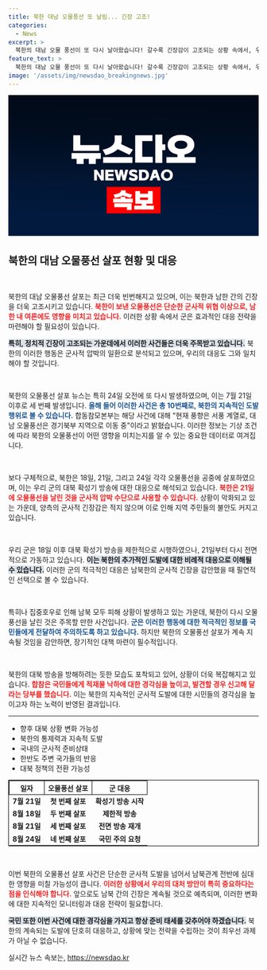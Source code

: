 ```yaml
---
title: 북한 대남 오물풍선 또 날림... 긴장 고조!
categories:
  - News
excerpt: >
  북한의 대남 오물 풍선이 또 다시 날아왔습니다! 갈수록 긴장감이 고조되는 상황 속에서, 우리 군은 대북 확성기 방송을 활성화하며 반격에 나섰습니다. 과연 이 갈등의 끝은 어디일까요?
feature_text: >
  북한의 대남 오물 풍선이 또 다시 날아왔습니다! 갈수록 긴장감이 고조되는 상황 속에서, 우리 군은 대북 확성기 방송을 활성화하며 반격에 나섰습니다. 과연 이 갈등의 끝은 어디일까요?
image: '/assets/img/newsdao_breakingnews.jpg'
---
```


<p><img src="/assets/img/newsdao_breakingnews.jpg" alt="koreaapp 속보" /></p>

<h2 data-ke-size="size26">북한의 대남 오물풍선 살포 현황 및 대응</h2>

<p data-ke-size="size16">&nbsp;</p>

<p>북한의 대남 오물풍선 살포는 최근 더욱 빈번해지고 있으며, 이는 북한과 남한 간의 긴장을 더욱 고조시키고 있습니다. <b><span style="color: #ee2323;">북한이 보낸 오물풍선은 단순한 군사적 위협 이상으로, 남한 내 여론에도 영향을 미치고 있습니다.</span></b> 이러한 상황 속에서 군은 효과적인 대응 전략을 마련해야 할 필요성이 있습니다. </p>

<p><b><span style="background-color: #21538527;">특히, 정치적 긴장이 고조되는 가운데에서 이러한 사건들은 더욱 주목받고 있습니다.</span></b> 북한의 이러한 행동은 군사적 압박의 일환으로 분석되고 있으며, 우리의 대응도 그와 일치해야 할 것입니다. </p>

<p data-ke-size="size16">&nbsp;</p>

<p>북한의 오물풍선 살포 뉴스는 특히 24일 오전에 또 다시 발생하였으며, 이는 7월 21일 이후로 세 번째 발생입니다. <b><span style="color: #1a5490;">올해 들어 이러한 사건은 총 10번째로, 북한의 지속적인 도발 행위로 볼 수 있습니다.</span></b> 합동참모본부는 해당 사건에 대해 "현재 풍향은 서풍 계열로, 대남 오물풍선은 경기북부 지역으로 이동 중"이라고 밝혔습니다. 이러한 정보는 기상 조건에 따라 북한의 오물풍선이 어떤 영향을 미치는지를 알 수 있는 중요한 데이터로 여겨집니다.</p>

<p data-ke-size="size16">&nbsp;</p>

<p>보다 구체적으로, 북한은 18일, 21일, 그리고 24일 각각 오물풍선을 공중에 살포하였으며, 이는 우리 군의 대북 확성기 방송에 대한 대응으로 해석되고 있습니다. <b><span style="color: #ee2323;">북한은 21일에 오물풍선을 날린 것을 군사적 압박 수단으로 사용할 수 있습니다.</span></b> 상황이 악화되고 있는 가운데, 양측의 군사적 긴장감은 적지 않으며 이로 인해 지역 주민들의 불안도 커지고 있습니다.</p>

<p data-ke-size="size16">&nbsp;</p>

<p>우리 군은 18일 이후 대북 확성기 방송을 제한적으로 시행하였으나, 21일부터 다시 전면적으로 가동하고 있습니다. <b><span style="background-color: #21538527;">이는 북한의 추가적인 도발에 대한 비례적 대응으로 이해될 수 있습니다.</span></b> 이러한 군의 적극적인 대응은 남북한의 군사적 긴장을 감안했을 때 필연적인 선택으로 볼 수 있습니다.</p>

<p data-ke-size="size16">&nbsp;</p>

<p>특히나 집중호우로 인해 남북 모두 피해 상황이 발생하고 있는 가운데, 북한이 다시 오물풍선을 날린 것은 주목할 만한 사건입니다. <b><span style="color: #1a5490;">군은 이러한 행동에 대한 적극적인 정보를 국민들에게 전달하여 주의하도록 하고 있습니다.</span></b> 하지만 북한의 오물풍선 살포가 계속 지속될 것임을 감안하면, 장기적인 대책 마련이 필수적입니다.</p>

<p data-ke-size="size16">&nbsp;</p>

<p>북한의 대북 방송을 방해하려는 듯한 모습도 포착되고 있어, 상황이 더욱 복잡해지고 있습니다. <b><span style="color: #ee2323;">합참은 국민들에게 적재물 낙하에 대한 경각심을 높이고, 발견할 경우 신고해 달라는 당부를 했습니다.</span></b> 이는 북한의 지속적인 군사적 도발에 대한 시민들의 경각심을 높이고자 하는 노력이 반영된 결과입니다.</p>

<hr>

<ul>
<li>향후 대북 상황 변화 가능성</li>
<li>북한의 통제력과 지속적 도발</li>
<li>국내의 군사적 준비상태</li>
<li>한반도 주변 국가들의 반응</li>
<li>대북 정책의 전환 가능성</li>
</ul>

<table style="border-collapse: collapse; border: 1px solid black; width: 100%;">
    <thead>
        <tr>
            <th style="text-align: center; border: 1px solid black;">일자</th>
            <th style="text-align: center; border: 1px solid black;">오물풍선 살포</th>
            <th style="text-align: center; border: 1px solid black;">군 대응</th>
        </tr>
    </thead>
    <tbody>
        <tr>
            <td style="text-align: center; height: 17px;"><b>7월 21일</b></td>
            <td style="text-align: center; height: 17px;"><b>첫 번째 살포</b></td>
            <td style="text-align: center; height: 17px;"><b>확성기 방송 시작</b></td>
        </tr>
        <tr>
            <td style="text-align: center; height: 17px;"><b>8월 18일</b></td>
            <td style="text-align: center; height: 17px;"><b>두 번째 살포</b></td>
            <td style="text-align: center; height: 17px;"><b>제한적 방송</b></td>
        </tr>
        <tr>
            <td style="text-align: center; height: 17px;"><b>8월 21일</b></td>
            <td style="text-align: center; height: 17px;"><b>세 번째 살포</b></td>
            <td style="text-align: center; height: 17px;"><b>전면 방송 재개</b></td>
        </tr>
        <tr>
            <td style="text-align: center; height: 17px;"><b>8월 24일</b></td>
            <td style="text-align: center; height: 17px;"><b>네 번째 살포</b></td>
            <td style="text-align: center; height: 17px;"><b>국민 주의 요청</b></td>
        </tr>
    </tbody>
</table>

<p data-ke-size="size16">&nbsp;</p>

<p>이번 북한의 오물풍선 살포 사건은 단순한 군사적 도발을 넘어서 남북관계 전반에 심대한 영향을 미칠 가능성이 큽니다. <b><span style="color: #ee2323;">이러한 상황에서 우리의 대처 방안이 특히 중요하다는 점을 인식해야 합니다.</span></b> 앞으로도 남북 간의 긴장은 계속될 것으로 예측되며, 이러한 변화에 대한 지속적인 모니터링과 대응 전략이 필요합니다. </p>

<p><b><span style="background-color: #21538527;">국민 또한 이번 사건에 대한 경각심을 가지고 항상 준비 태세를 갖추어야 하겠습니다.</span></b> 북한의 계속되는 도발에 단호히 대응하고, 상황에 맞는 전략을 수립하는 것이 최우선 과제가 아닐 수 없습니다.</p>
실시간 뉴스 속보는, <a href="https://newsdao.kr" rel="dofollow">https://newsdao.kr</a>



